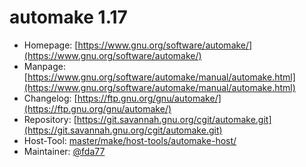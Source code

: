# automake 1.17
  - Homepage: [https://www.gnu.org/software/automake/](https://www.gnu.org/software/automake/)
  - Manpage: [https://www.gnu.org/software/automake/manual/automake.html](https://www.gnu.org/software/automake/manual/automake.html)
  - Changelog: [https://ftp.gnu.org/gnu/automake/](https://ftp.gnu.org/gnu/automake/)
  - Repository: [https://git.savannah.gnu.org/cgit/automake.git](https://git.savannah.gnu.org/cgit/automake.git)
  - Host-Tool: [master/make/host-tools/automake-host/](https://github.com/Freetz-NG/freetz-ng/tree/master/make/host-tools/automake-host/)
  - Maintainer: [@fda77](https://github.com/fda77)


